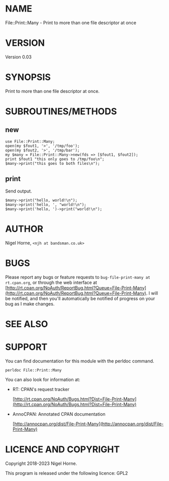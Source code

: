 # NAME

File::Print::Many - Print to more than one file descriptor at once

# VERSION

Version 0.03

# SYNOPSIS

Print to more than one file descriptor at once.

# SUBROUTINES/METHODS

## new

    use File::Print::Many;
    open(my $fout1, '>', '/tmp/foo');
    open(my $fout2, '>', '/tmp/bar');
    my $many = File::Print::Many->new(fds => [$fout1, $fout2]);
    print $fout1 "this only goes to /tmp/foo\n";
    $many->print("this goes to both files\n");

## print

Send output.

    $many->print("hello, world!\n");
    $many->print('hello, ', "world!\n");
    $many->print('hello, ')->print("world!\n");

# AUTHOR

Nigel Horne, `<njh at bandsman.co.uk>`

# BUGS

Please report any bugs or feature requests to `bug-file-print-many at rt.cpan.org`,
or through the web interface at
[http://rt.cpan.org/NoAuth/ReportBug.html?Queue=File-Print-Many](http://rt.cpan.org/NoAuth/ReportBug.html?Queue=File-Print-Many).
I will be notified, and then you'll
automatically be notified of progress on your bug as I make changes.

# SEE ALSO

# SUPPORT

You can find documentation for this module with the perldoc command.

    perldoc File::Print::Many

You can also look for information at:

- RT: CPAN's request tracker

    [http://rt.cpan.org/NoAuth/Bugs.html?Dist=File-Print-Many](http://rt.cpan.org/NoAuth/Bugs.html?Dist=File-Print-Many)

- AnnoCPAN: Annotated CPAN documentation

    [http://annocpan.org/dist/File-Print-Many](http://annocpan.org/dist/File-Print-Many)

# LICENCE AND COPYRIGHT

Copyright 2018-2023 Nigel Horne.

This program is released under the following licence: GPL2
